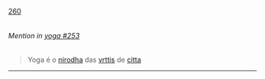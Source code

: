 [260](https://github.com/guilhermeprokisch/guilherme/issues/260) 
###### 




 ######  Mention in [yoga #253](yoga-#253)  
 > Yoga é o [nirodha](nirodha.md) das [vrttis](vrttis.md) de [citta](citta.md)

-------------------------------------------------------------------------------

